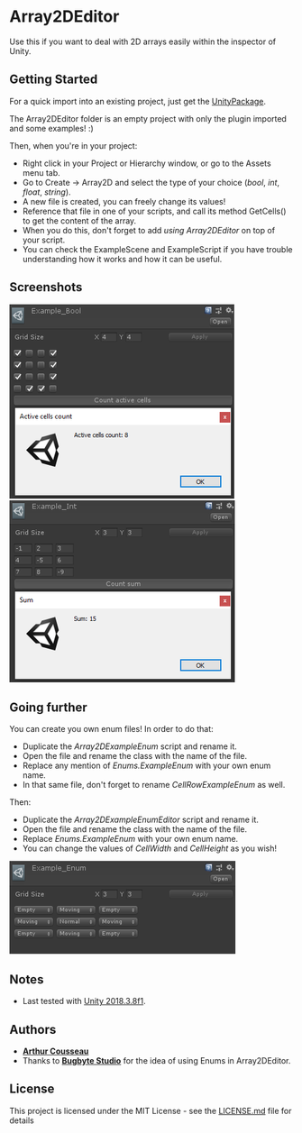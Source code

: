 # Array2DEditor

Use this if you want to deal with 2D arrays easily within the inspector of Unity.

## Getting Started

For a quick import into an existing project, just get the [UnityPackage](Array2DEditorPackage.unitypackage).

The Array2DEditor folder is an empty project with only the plugin imported and some examples! :)

Then, when you're in your project:

- Right click in your Project or Hierarchy window, or go to the Assets menu tab.
- Go to Create -> Array2D and select the type of your choice (_bool_, _int_, _float_, _string_).
- A new file is created, you can freely change its values!
- Reference that file in one of your scripts, and call its method GetCells() to get the content of the array.
- When you do this, don't forget to add _using Array2DEditor_ on top of your script.
- You can check the ExampleScene and ExampleScript if you have trouble understanding how it works and how it can be useful.

## Screenshots

![Example 1](Screenshots/Example_1.PNG)
![Example 2](Screenshots/Example_2.PNG)

## Going further

You can create you own enum files! In order to do that:
- Duplicate the *Array2DExampleEnum* script and rename it.
- Open the file and rename the class with the name of the file.
- Replace any mention of *Enums.ExampleEnum* with your own enum name.
- In that same file, don't forget to rename *CellRowExampleEnum* as well.

Then:
- Duplicate the *Array2DExampleEnumEditor* script and rename it.
- Open the file and rename the class with the name of the file.
- Replace *Enums.ExampleEnum* with your own enum name.
- You can change the values of *CellWidth* and *CellHeight* as you wish!

![Example 3](Screenshots/Example_3.PNG)

## Notes

* Last tested with [Unity 2018.3.8f1](https://unity3d.com/unity/whats-new/2018.3.8).

## Authors

* **[Arthur Cousseau](https://www.linkedin.com/in/arthurcousseau/)**
* Thanks to **[Bugbyte Studio](https://www.linkedin.com/in/bugbytestudio/)** for the idea of using Enums in Array2DEditor.

## License

This project is licensed under the MIT License - see the [LICENSE.md](LICENSE.md) file for details
